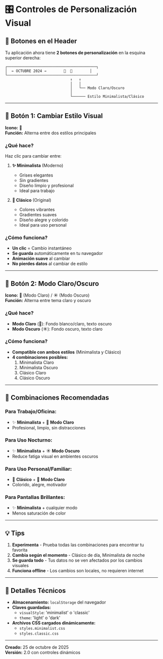 # 🎛️ Controles de Personalización Visual

## 🎨 Botones en el Header

Tu aplicación ahora tiene **2 botones de personalización** en la esquina superior derecha:

```
┌─────────────────────────────────────────┐
│  ← OCTUBRE 2024 →        🎨  🌙        │
└─────────────────────────────────────────┘
                              ↑   ↑
                              │   │
                              │   └── Modo Claro/Oscuro
                              │
                              └────── Estilo Minimalista/Clásico
```

---

## 🎨 Botón 1: Cambiar Estilo Visual

**Icono:** 🎨  
**Función:** Alterna entre dos estilos principales

### ¿Qué hace?

Haz clic para cambiar entre:

1. **✨ Minimalista** (Moderno)
   - Grises elegantes
   - Sin gradientes
   - Diseño limpio y profesional
   - Ideal para trabajo

2. **🌈 Clásico** (Original)
   - Colores vibrantes
   - Gradientes suaves
   - Diseño alegre y colorido
   - Ideal para uso personal

### ¿Cómo funciona?

- **Un clic** = Cambio instantáneo
- **Se guarda** automáticamente en tu navegador
- **Animación suave** al cambiar
- **No pierdes datos** al cambiar de estilo

---

## 🌙 Botón 2: Modo Claro/Oscuro

**Icono:** 🌙 (Modo Claro) / ☀️ (Modo Oscuro)  
**Función:** Alterna entre tema claro y oscuro

### ¿Qué hace?

- **Modo Claro** (🌙): Fondo blanco/claro, texto oscuro
- **Modo Oscuro** (☀️): Fondo oscuro, texto claro

### ¿Cómo funciona?

- **Compatible con ambos estilos** (Minimalista y Clásico)
- **4 combinaciones posibles:**
  1. Minimalista Claro
  2. Minimalista Oscuro
  3. Clásico Claro
  4. Clásico Oscuro

---

## 🎯 Combinaciones Recomendadas

### Para Trabajo/Oficina:
- ✨ **Minimalista** + 🌙 **Modo Claro**
- Profesional, limpio, sin distracciones

### Para Uso Nocturno:
- ✨ **Minimalista** + ☀️ **Modo Oscuro**
- Reduce fatiga visual en ambientes oscuros

### Para Uso Personal/Familiar:
- 🌈 **Clásico** + 🌙 **Modo Claro**
- Colorido, alegre, motivador

### Para Pantallas Brillantes:
- ✨ **Minimalista** + cualquier modo
- Menos saturación de color

---

## 💡 Tips

1. **Experimenta** - Prueba todas las combinaciones para encontrar tu favorita
2. **Cambia según el momento** - Clásico de día, Minimalista de noche
3. **Se guarda todo** - Tus datos no se ven afectados por los cambios visuales
4. **Funciona offline** - Los cambios son locales, no requieren internet

---

## 🔧 Detalles Técnicos

- **Almacenamiento:** `localStorage` del navegador
- **Claves guardadas:**
  - `visualStyle`: 'minimalist' o 'classic'
  - `theme`: 'light' o 'dark'
- **Archivos CSS cargados dinámicamente:**
  - `styles.minimalist.css`
  - `styles.classic.css`

---

**Creado:** 25 de octubre de 2025  
**Versión:** 2.0 con controles dinámicos
